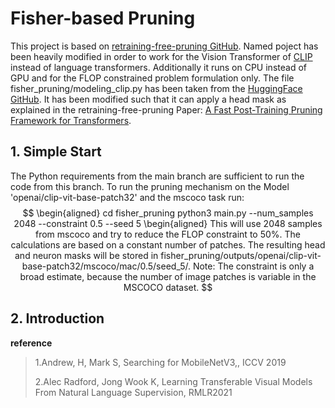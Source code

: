 # Fisher-based Pruning
This project is based on [retraining-free-pruning GitHub](https://github.com/WoosukKwon/retraining-free-pruning).
Named poject has been heavily modified in order to work for the Vision Transformer of [CLIP](http://proceedings.mlr.press/v139/radford21a) instead of language transformers.
Additionally it runs on CPU instead of GPU and for the FLOP constrained problem formulation only.
The file fisher_pruning/modeling_clip.py has been taken from the [HuggingFace GitHub](https://github.com/huggingface/transformers/blob/main/src/transformers/models/clip/modeling_clip.py).
It has been modified such that it can apply a head mask as explained in the retraining-free-pruning Paper: [A Fast Post-Training Pruning Framework for
Transformers](https://arxiv.org/pdf/2204.09656.pdf).

## 1. Simple Start

The Python requirements from the main branch are sufficient to run the code from this branch.
To run the pruning mechanism on the Model 'openai/clip-vit-base-patch32' and the mscoco task run:
$$
\begin{aligned}
cd fisher_pruning
python3 main.py --num_samples 2048 --constraint 0.5 --seed 5
\begin{aligned}
This will use 2048 samples from mscoco and try to reduce the FLOP constraint to 50%.
The calculations are based on a constant number of patches.
The resulting head and neuron masks will be stored in fisher_pruning/outputs/openai/clip-vit-base-patch32/mscoco/mac/0.5/seed_5/.
Note: The constraint is only a broad estimate, because the number of image patches is variable in the MSCOCO dataset.
$$

## 2. Introduction

 **reference**

> 1.Andrew,  H, Mark S, Searching for MobileNetV3,, ICCV 2019
>
> 2.Alec Radford, Jong Wook K, Learning Transferable Visual Models From Natural Language Supervision, RMLR2021
